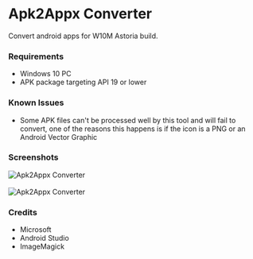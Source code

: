 # Apk2Appx Converter
Convert android apps for W10M Astoria build.


### Requirements
* Windows 10 PC
* APK package targeting API 19 or lower

### Known Issues
- Some APK files can't be processed well by this tool and will fail to convert, one of the reasons this happens is if the icon is a PNG or an Android Vector Graphic

### Screenshots
![Apk2Appx Converter](https://user-images.githubusercontent.com/66063294/131654296-cb46f14c-9f2b-485c-a02e-d83269e854cd.png)
<br/>
<br/>
![Apk2Appx Converter](https://user-images.githubusercontent.com/66063294/131654313-485ebc1e-7651-4381-b257-2b429a030d10.png)

### Credits
* Microsoft
* Android Studio
* ImageMagick
